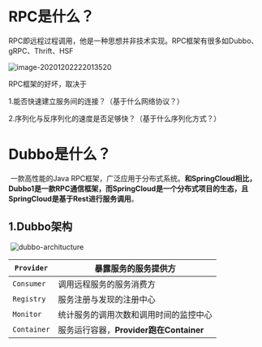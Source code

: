 # RPC是什么？

RPC即远程过程调用，他是一种思想并非技术实现。RPC框架有很多如Dubbo、gRPC、Thrift、HSF

![image-20201202222013520](C:\Users\Administrator\AppData\Roaming\Typora\typora-user-images\image-20201202222013520.png)

RPC框架的好坏，取决于

1.能否快速建立服务间的连接？（基于什么网络协议？）

2.序列化与反序列化的速度是否足够快？（基于什么序列化方式？）



# Dubbo是什么？

​	一款高性能的Java RPC框架，广泛应用于分布式系统。**和SpringCloud相比，Dubbo1是一款RPC通信框架，而SpringCloud是一个分布式项目的生态，且SpringCloud是基于Rest进行服务调用**。

## 	1.Dubbo架构

​	![dubbo-architucture](http://dubbo.apache.org/imgs/user/dubbo-architecture.jpg)

| `Provider`  | 暴露服务的服务提供方                    |
| ----------- | --------------------------------------- |
| `Consumer`  | 调用远程服务的服务消费方                |
| `Registry`  | 服务注册与发现的注册中心                |
| `Monitor`   | 统计服务的调用次数和调用时间的监控中心  |
| `Container` | 服务运行容器，**Provider跑在Container** |
